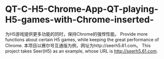 # QT-C-H5-Chrome-App-QT-playing-H5-games-with-Chrome-inserted-
为H5游戏提供更多功能的同时，保持Chrome的强悍性能。  Provide more functions about certain H5 games, while keeping the great performance of Chrome.  本项目以赛尔号互通版为例，网址为http://seerh5.61.com。  This project takes Seer(H5) as an example, whose URL is http://seerh5.61.com.
